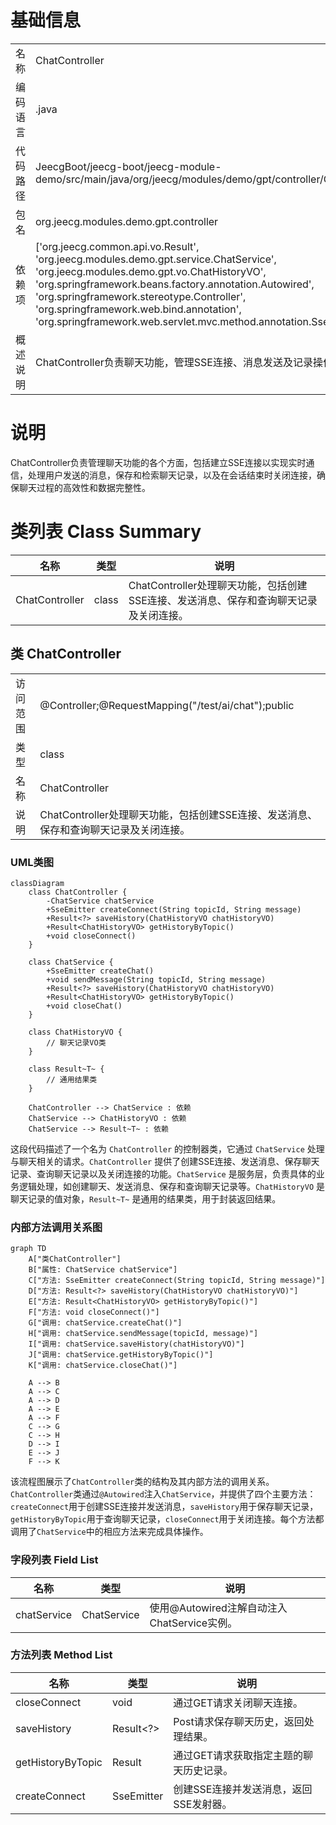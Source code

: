 # 基础信息

|      |      |
|------|------|
| 名称 | ChatController |
| 编码语言 | .java |
| 代码路径 | JeecgBoot/jeecg-boot/jeecg-module-demo/src/main/java/org/jeecg/modules/demo/gpt/controller/ChatController.java |
| 包名 | org.jeecg.modules.demo.gpt.controller |
| 依赖项 | ['org.jeecg.common.api.vo.Result', 'org.jeecg.modules.demo.gpt.service.ChatService', 'org.jeecg.modules.demo.gpt.vo.ChatHistoryVO', 'org.springframework.beans.factory.annotation.Autowired', 'org.springframework.stereotype.Controller', 'org.springframework.web.bind.annotation', 'org.springframework.web.servlet.mvc.method.annotation.SseEmitter'] |
| 概述说明 | ChatController负责聊天功能，管理SSE连接、消息发送及记录操作。 |

# 说明

ChatController负责管理聊天功能的各个方面，包括建立SSE连接以实现实时通信，处理用户发送的消息，保存和检索聊天记录，以及在会话结束时关闭连接，确保聊天过程的高效性和数据完整性。

# 类列表 Class Summary

| 名称   | 类型  | 说明 |
|-------|------|-------------|
| ChatController | class | ChatController处理聊天功能，包括创建SSE连接、发送消息、保存和查询聊天记录及关闭连接。 |



## 类 ChatController

|      |      |
|------|------|
| 访问范围 | @Controller;@RequestMapping("/test/ai/chat");public |
| 类型 | class |
| 名称 | ChatController |
| 说明 | ChatController处理聊天功能，包括创建SSE连接、发送消息、保存和查询聊天记录及关闭连接。 |


### UML类图

```mermaid
classDiagram
    class ChatController {
        -ChatService chatService
        +SseEmitter createConnect(String topicId, String message)
        +Result<?> saveHistory(ChatHistoryVO chatHistoryVO)
        +Result<ChatHistoryVO> getHistoryByTopic()
        +void closeConnect()
    }

    class ChatService {
        +SseEmitter createChat()
        +void sendMessage(String topicId, String message)
        +Result<?> saveHistory(ChatHistoryVO chatHistoryVO)
        +Result<ChatHistoryVO> getHistoryByTopic()
        +void closeChat()
    }

    class ChatHistoryVO {
        // 聊天记录VO类
    }

    class Result~T~ {
        // 通用结果类
    }

    ChatController --> ChatService : 依赖
    ChatService --> ChatHistoryVO : 依赖
    ChatService --> Result~T~ : 依赖
```

这段代码描述了一个名为 `ChatController` 的控制器类，它通过 `ChatService` 处理与聊天相关的请求。`ChatController` 提供了创建SSE连接、发送消息、保存聊天记录、查询聊天记录以及关闭连接的功能。`ChatService` 是服务层，负责具体的业务逻辑处理，如创建聊天、发送消息、保存和查询聊天记录等。`ChatHistoryVO` 是聊天记录的值对象，`Result~T~` 是通用的结果类，用于封装返回结果。


### 内部方法调用关系图

```mermaid
graph TD
    A["类ChatController"]
    B["属性: ChatService chatService"]
    C["方法: SseEmitter createConnect(String topicId, String message)"]
    D["方法: Result<?> saveHistory(ChatHistoryVO chatHistoryVO)"]
    E["方法: Result<ChatHistoryVO> getHistoryByTopic()"]
    F["方法: void closeConnect()"]
    G["调用: chatService.createChat()"]
    H["调用: chatService.sendMessage(topicId, message)"]
    I["调用: chatService.saveHistory(chatHistoryVO)"]
    J["调用: chatService.getHistoryByTopic()"]
    K["调用: chatService.closeChat()"]

    A --> B
    A --> C
    A --> D
    A --> E
    A --> F
    C --> G
    C --> H
    D --> I
    E --> J
    F --> K
```

该流程图展示了`ChatController`类的结构及其内部方法的调用关系。`ChatController`类通过`@Autowired`注入`ChatService`，并提供了四个主要方法：`createConnect`用于创建SSE连接并发送消息，`saveHistory`用于保存聊天记录，`getHistoryByTopic`用于查询聊天记录，`closeConnect`用于关闭连接。每个方法都调用了`ChatService`中的相应方法来完成具体操作。

### 字段列表 Field List

| 名称  | 类型  | 说明 |
|-------|-------|------|
| chatService | ChatService | 使用@Autowired注解自动注入ChatService实例。 |

### 方法列表 Method List

| 名称  | 类型  | 说明 |
|-------|-------|------|
| closeConnect | void | 通过GET请求关闭聊天连接。 |
| saveHistory | Result<?> | Post请求保存聊天历史，返回处理结果。 |
| getHistoryByTopic | Result<ChatHistoryVO> | 通过GET请求获取指定主题的聊天历史记录。 |
| createConnect | SseEmitter | 创建SSE连接并发送消息，返回SSE发射器。 |




